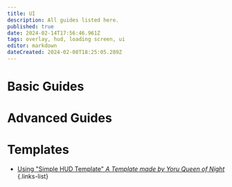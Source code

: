```yaml
---
title: UI
description: All guides listed here.
published: true
date: 2024-02-14T17:56:46.961Z
tags: overlay, hud, loading screen, ui
editor: markdown
dateCreated: 2024-02-08T18:25:05.289Z
---
```



# Basic Guides


# Advanced Guides

# Templates

- [Using "Simple HUD Template" *A Template made by Yoru Queen of Night*](/specific-guide/ui/simple-hud-template)
{.links-list}
